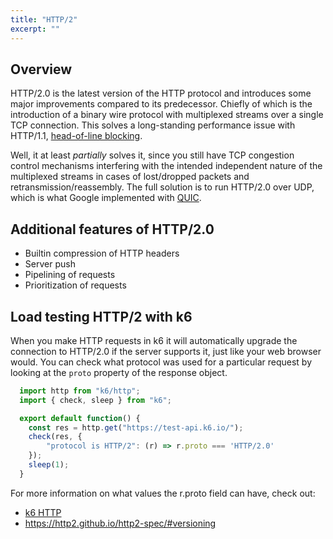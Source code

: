 ```yaml
---
title: "HTTP/2"
excerpt: ""
---
```


## Overview

HTTP/2.0 is the latest version of the HTTP protocol and introduces some major improvements compared to its predecessor. Chiefly of which is the introduction of a binary wire protocol with multiplexed streams over a single TCP connection. This solves a long-standing performance issue with HTTP/1.1, [head-of-line blocking](https://en.wikipedia.org/wiki/Head-of-line_blocking).

Well, it at least *partially* solves it, since you still have TCP congestion control mechanisms interfering with the intended independent nature of the multiplexed streams in cases of lost/dropped packets and retransmission/reassembly. The full solution is to run HTTP/2.0 over UDP, which is what Google implemented with [QUIC](https://en.wikipedia.org/wiki/QUIC).

## Additional features of HTTP/2.0

* Builtin compression of HTTP headers
* Server push
* Pipelining of requests
* Prioritization of requests

## Load testing HTTP/2 with k6

When you make HTTP requests in k6 it will automatically upgrade the connection to HTTP/2.0 if the server supports it, just like your web browser would. You can check what protocol was used for a particular request by looking at the `proto` property of the response object.

<div class="code-group" data-props='{"labels": ["Check if protocol used for request is HTTP/2.0"], "lineNumbers": [true]}'>

```javascript
  import http from "k6/http";
  import { check, sleep } from "k6";

  export default function() {
    const res = http.get("https://test-api.k6.io/");
    check(res, {
        "protocol is HTTP/2": (r) => r.proto === 'HTTP/2.0'
    });
    sleep(1);
  }
```

</div>

For more information on what values the r.proto field can have, check out:

* [k6 HTTP](/javascript-api/k6-http/response)
* https://http2.github.io/http2-spec/#versioning
